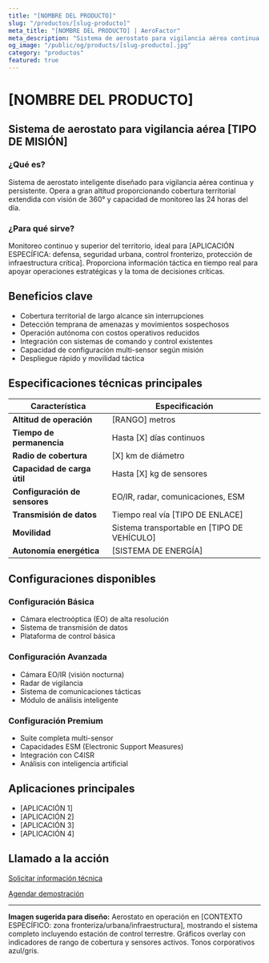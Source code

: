 ```yaml
---
title: "[NOMBRE DEL PRODUCTO]"
slug: "/productos/[slug-producto]"
meta_title: "[NOMBRE DEL PRODUCTO] | AeroFactor"
meta_description: "Sistema de aerostato para vigilancia aérea continua. Monitoreo 360° para [APLICACIÓN]. Tecnología autónoma de largo alcance."
og_image: "/public/og/products/[slug-producto].jpg"
category: "productos"
featured: true
---
```


# [NOMBRE DEL PRODUCTO]

## Sistema de aerostato para vigilancia aérea [TIPO DE MISIÓN]

### ¿Qué es?

Sistema de aerostato inteligente diseñado para vigilancia aérea continua y persistente. Opera a gran altitud proporcionando cobertura territorial extendida con visión de 360° y capacidad de monitoreo las 24 horas del día.

### ¿Para qué sirve?

Monitoreo continuo y superior del territorio, ideal para [APLICACIÓN ESPECÍFICA: defensa, seguridad urbana, control fronterizo, protección de infraestructura crítica]. Proporciona información táctica en tiempo real para apoyar operaciones estratégicas y la toma de decisiones críticas.

## Beneficios clave

- Cobertura territorial de largo alcance sin interrupciones
- Detección temprana de amenazas y movimientos sospechosos
- Operación autónoma con costos operativos reducidos
- Integración con sistemas de comando y control existentes
- Capacidad de configuración multi-sensor según misión
- Despliegue rápido y movilidad táctica

## Especificaciones técnicas principales

| Característica | Especificación |
|----------------|----------------|
| **Altitud de operación** | [RANGO] metros |
| **Tiempo de permanencia** | Hasta [X] días continuos |
| **Radio de cobertura** | [X] km de diámetro |
| **Capacidad de carga útil** | Hasta [X] kg de sensores |
| **Configuración de sensores** | EO/IR, radar, comunicaciones, ESM |
| **Transmisión de datos** | Tiempo real vía [TIPO DE ENLACE] |
| **Movilidad** | Sistema transportable en [TIPO DE VEHÍCULO] |
| **Autonomía energética** | [SISTEMA DE ENERGÍA] |

## Configuraciones disponibles

### Configuración Básica
- Cámara electroóptica (EO) de alta resolución
- Sistema de transmisión de datos
- Plataforma de control básica

### Configuración Avanzada
- Cámara EO/IR (visión nocturna)
- Radar de vigilancia
- Sistema de comunicaciones tácticas
- Módulo de análisis inteligente

### Configuración Premium
- Suite completa multi-sensor
- Capacidades ESM (Electronic Support Measures)
- Integración con C4ISR
- Análisis con inteligencia artificial

## Aplicaciones principales

- [APLICACIÓN 1]
- [APLICACIÓN 2]
- [APLICACIÓN 3]
- [APLICACIÓN 4]

## Llamado a la acción

[Solicitar información técnica](/contacto)

[Agendar demostración](/contacto)

---

**Imagen sugerida para diseño:** Aerostato en operación en [CONTEXTO ESPECÍFICO: zona fronteriza/urbana/infraestructura], mostrando el sistema completo incluyendo estación de control terrestre. Gráficos overlay con indicadores de rango de cobertura y sensores activos. Tonos corporativos azul/gris.
